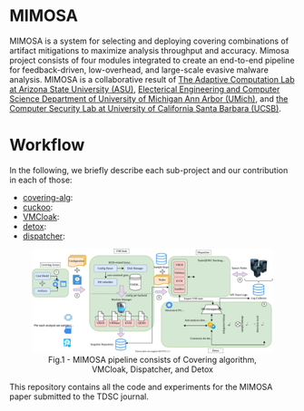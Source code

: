 # MIMOSA
MIMOSA is a system for selecting and deploying covering combinations of artifact mitigations to maximize analysis throughput and accuracy. Mimosa project consists of four modules integrated to create an end-to-end pipeline for feedback-driven, low-overhead, and large-scale evasive malware analysis. MIMOSA is a collaborative result of [The Adaptive Computation Lab at Arizona State University (ASU)](https://github.com/AdaptiveComputationLab/), [Electerical Engineering and Computer Science Department of University of Michigan Ann Arbor (UMich)](http://web.eecs.umich.edu/~weimerw/), and [the Computer Security Lab at University of California Santa Barbara (UCSB)](https://seclab.cs.ucsb.edu/). 

# Workflow
In the following, we briefly describe each sub-project and our contribution in each of those:

* [covering-alg](./covering-alg/README.md): 
* [cuckoo](./cuckoo): 
* [VMCloak](AdaptiveComputationLab/vmcloak:README.md): 
* [detox](./detox/README.md):
* [dispatcher](./dispatcher/README.md): 

<div style="text-align:center"><figure><img src="./images/mimosa.svg"><figcaption>Fig.1 - MIMOSA pipeline consists of Covering algorithm, VMCloak, Dispatcher, and Detox</figcaption></figure></div>

This repository contains all the code and experiments for the MIMOSA paper submitted to the TDSC journal. 